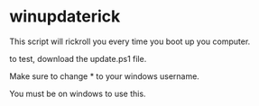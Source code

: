 # winupdaterick
This script will rickroll you every time you boot up you computer.

to test, download the update.ps1 file.

Make sure to change * to your windows username.

You must be on windows to use this.
